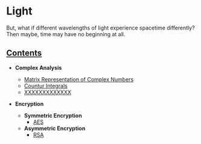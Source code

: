 # Light
<p> But, what if different wavelengths of light experience spacetime differently? Then maybe, time may have no beginning at all.</p>




## [Contents](https://)
- __Complex Analysis__
  - [Matrix Representation of Complex Numbers](https://github.com/Xiuhcoatl-013/Light/blob/main/ComplexAnalysis/Complex_Numbers_Matrix_Representation/Matrix_Representation_of_Complex_Numbers%20.ipynb)
  - [Countur Integrals](https://)
  - [XXXXXXXXXXXXX](https://)
  
- __Encryption__
  - __Symmetric Encryption__
    - [AES](https://)
  - __Asymmetric Encryption__
    - [RSA](https://)
    
